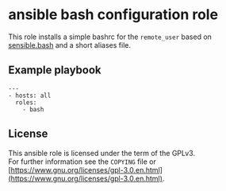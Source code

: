 # ansible bash configuration role

This role installs a simple bashrc for the `remote_user` based on
[sensible.bash](https://github.com/mrzool/bash-sensible) and a short aliases file.

## Example playbook

```ansible
---
- hosts: all
  roles:
    - bash
```

## License

This ansible role is licensed under the term of the GPLv3.  
For further information see the `COPYING` file or [https://www.gnu.org/licenses/gpl-3.0.en.html](https://www.gnu.org/licenses/gpl-3.0.en.html).
